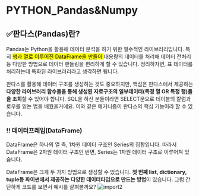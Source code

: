 # PYTHON_Pandas&Numpy

## ✅판다스(Pandas)란?
Pandas는 Python을 활용해 데이터 분석을 하기 위한 필수적인 라이브러리입니다. 특히 <mark> 행과 열로 이루어진 DataFrame을 만들어 </mark>
대용량의 데이터를 처리해 데이터 전처리 등 다양한 방법으로 데이터 핸들링을 편리하게 할 수 있습니다. 정리하자면, 표 데이터를 처리하는데 
특화된 라이브러리라고 생각하면 됩니다. 

판다스를 활용해 데이터 구조를 생성하는 것도 중요하지만, 핵심은 판다스에서 제공하는 
**다양한 라이브러리 함수들을 통해 생성된 자료구조의 일부데이터(특정 열 OR 특정 행)들을 조회**할 수 있어야 합니다.
SQL을 하신 분들이라면 SELECT문으로 테이블의 칼럼과 로우를 읽는 법을 배웠을거에요. 이와 같은 메커니즘이 판다스의
핵심 기능이라 할 수 있습니다.

### ‼ 데이터프레임(DataFrame)
DataFrame은 하나의 열 즉, 1차원 데이터 구조인 Series의 집합입니다. 따라서 DataFrame은 2차원 데이터 구조인 반면, 
Series는 1차원 데이터 구조로 이루어져 있습니다. 

DataFrame은 크게 두 가지 방법으로 생성할 수 있습니다. **첫 번째 list, dictionary, tuple등 파이썬에서 제공하는 다양한
데이터타입으로 만드는 방법**이 있습니다. 그럼 간단하게 코드를 보면서 예시를 살펴볼까요?
![import2](https://user-images.githubusercontent.com/72958464/124281508-bc860d80-db84-11eb-808a-6f0296f86933.jpg)



